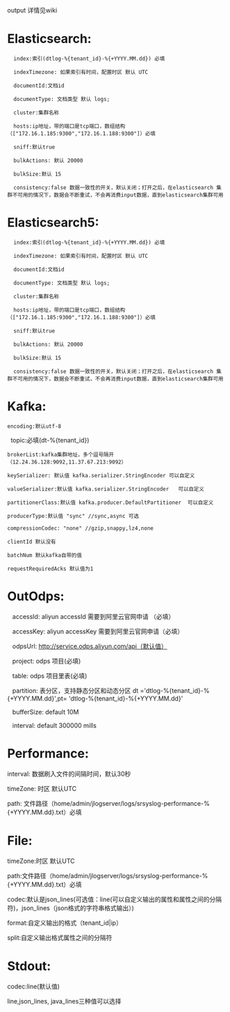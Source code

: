 output 详情见wiki

# Elasticsearch:

      index:索引(dtlog-%{tenant_id}-%{+YYYY.MM.dd}) 必填
    
      indexTimezone: 如果索引有时间，配置时区 默认 UTC

      documentId:文档id
    
      documentType: 文档类型 默认 logs;
    
      cluster:集群名称
    
      hosts:ip地址，带的端口是tcp端口，数组结构（["172.16.1.185:9300","172.16.1.188:9300"]）必填
    
      sniff:默认true
    
      bulkActions: 默认 20000 
    
      bulkSize:默认 15

      consistency:false 数据一致性的开关，默认关闭；打开之后，在elasticsearch 集群不可用的情况下，数据会不断重试，不会再消费input数据，直到elasticsearch集群可用

# Elasticsearch5:

      index:索引(dtlog-%{tenant_id}-%{+YYYY.MM.dd}) 必填
    
      indexTimezone: 如果索引有时间，配置时区 默认 UTC

      documentId:文档id
    
      documentType: 文档类型 默认 logs;
    
      cluster:集群名称
    
      hosts:ip地址，带的端口是tcp端口，数组结构（["172.16.1.185:9300","172.16.1.188:9300"]）必填
    
      sniff:默认true
    
      bulkActions: 默认 20000 
    
      bulkSize:默认 15

      consistency:false 数据一致性的开关，默认关闭；打开之后，在elasticsearch 集群不可用的情况下，数据会不断重试，不会再消费input数据，直到elasticsearch集群可用


# Kafka:

    encoding:默认utf-8
    
    topic:必填(dt-%{tenant_id})

    brokerList:kafka集群地址，多个逗号隔开（12.24.36.128:9092,11.37.67.213:9092）

    keySerializer: 默认值 kafka.serializer.StringEncoder 可以自定义
	
    valueSerializer:默认值 kafka.serializer.StringEncoder	 可以自定义
	
    partitionerClass:默认值 kafka.producer.DefaultPartitioner  可以自定义
	 
    producerType:默认值 "sync" //sync,async 可选
	 
    compressionCodec: "none" //gzip,snappy,lz4,none
	 
    clientId 默认没有
	
    batchNum 默认kafka自带的值
	
    requestRequiredAcks 默认值为1
    
# OutOdps:

    accessId: aliyun accessId 需要到阿里云官网申请 （必填）
    
    accessKey: aliyun accessKey 需要到阿里云官网申请（必填）
    
    odpsUrl: http://service.odps.aliyun.com/api（默认值）
    
    project: odps 项目(必填)
    
    table: odps 项目里表(必填)
    
    partition: 表分区，支持静态分区和动态分区  dt ='dtlog-%{tenant_id}-%{+YYYY.MM.dd}',pt= 'dtlog-%{tenant_id}-%{+YYYY.MM.dd}'
    
    bufferSize: default 10M 
    
    interval: default 300000 mills
    
# Performance:

   interval: 数据刷入文件的间隔时间，默认30秒

   timeZone: 时区 默认UTC

   path: 文件路径（home/admin/jlogserver/logs/srsyslog-performance-%{+YYYY.MM.dd}.txt）必填

# File:

   timeZone:时区 默认UTC

   path:文件路径（home/admin/jlogserver/logs/srsyslog-performance-%{+YYYY.MM.dd}.txt）必填

   codec:默认是json_lines(可选值：line(可以自定义输出的属性和属性之间的分隔符)，json_lines（json格式的字符串格式输出）)
   
   format:自定义输出的格式（tenant_id|ip）
   
   split:自定义输出格式属性之间的分隔符

# Stdout:

  codec:line(默认值)
  
  line,json_lines, java_lines三种值可以选择

  
  
